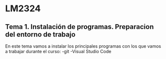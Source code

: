 # LM2324

## Tema 1. Instalación de programas. Preparacion del entorno de trabajo

En este tema vamos a instalar los principales programas con los que vamos a trabajar durante el curso:
-git
-Visual Studio Code